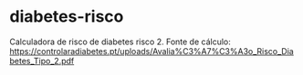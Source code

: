 # diabetes-risco
Calculadora de risco de diabetes risco 2. Fonte de cálculo: https://controlaradiabetes.pt/uploads/Avalia%C3%A7%C3%A3o_Risco_Diabetes_Tipo_2.pdf
